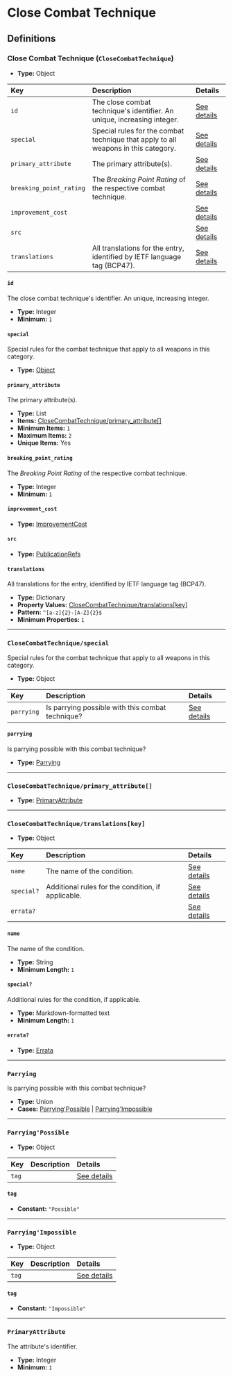 # Close Combat Technique

## Definitions

### <a name="CloseCombatTechnique"></a> Close Combat Technique (`CloseCombatTechnique`)

- **Type:** Object

Key | Description | Details
:-- | :-- | :--
`id` | The close combat technique's identifier. An unique, increasing integer. | <a href="#CloseCombatTechnique/id">See details</a>
`special` | Special rules for the combat technique that apply to all weapons in this category. | <a href="#CloseCombatTechnique/special">See details</a>
`primary_attribute` | The primary attribute(s). | <a href="#CloseCombatTechnique/primary_attribute">See details</a>
`breaking_point_rating` | The *Breaking Point Rating* of the respective combat technique. | <a href="#CloseCombatTechnique/breaking_point_rating">See details</a>
`improvement_cost` |  | <a href="#CloseCombatTechnique/improvement_cost">See details</a>
`src` |  | <a href="#CloseCombatTechnique/src">See details</a>
`translations` | All translations for the entry, identified by IETF language tag (BCP47). | <a href="#CloseCombatTechnique/translations">See details</a>

#### <a name="CloseCombatTechnique/id"></a> `id`

The close combat technique's identifier. An unique, increasing integer.

- **Type:** Integer
- **Minimum:** `1`

#### <a name="CloseCombatTechnique/special"></a> `special`

Special rules for the combat technique that apply to all weapons in this category.

- **Type:** <a href="#CloseCombatTechnique/special">Object</a>

#### <a name="CloseCombatTechnique/primary_attribute"></a> `primary_attribute`

The primary attribute(s).

- **Type:** List
- **Items:** <a href="#CloseCombatTechnique/primary_attribute[]">CloseCombatTechnique/primary_attribute[]</a>
- **Minimum Items:** `1`
- **Maximum Items:** `2`
- **Unique Items:** Yes

#### <a name="CloseCombatTechnique/breaking_point_rating"></a> `breaking_point_rating`

The *Breaking Point Rating* of the respective combat technique.

- **Type:** Integer
- **Minimum:** `1`

#### <a name="CloseCombatTechnique/improvement_cost"></a> `improvement_cost`

- **Type:** <a href="./_ImprovementCost.md#ImprovementCost">ImprovementCost</a>

#### <a name="CloseCombatTechnique/src"></a> `src`

- **Type:** <a href="./source/_PublicationRef.md#PublicationRefs">PublicationRefs</a>

#### <a name="CloseCombatTechnique/translations"></a> `translations`

All translations for the entry, identified by IETF language tag (BCP47).

- **Type:** Dictionary
- **Property Values:** <a href="#CloseCombatTechnique/translations[key]">CloseCombatTechnique/translations[key]</a>
- **Pattern:** `^[a-z]{2}-[A-Z]{2}$`
- **Minimum Properties:** `1`

---

### <a name="CloseCombatTechnique/special"></a> `CloseCombatTechnique/special`

Special rules for the combat technique that apply to all weapons in this category.

- **Type:** Object

Key | Description | Details
:-- | :-- | :--
`parrying` | Is parrying possible with this combat technique? | <a href="#CloseCombatTechnique/special/parrying">See details</a>

#### <a name="CloseCombatTechnique/special/parrying"></a> `parrying`

Is parrying possible with this combat technique?

- **Type:** <a href="#Parrying">Parrying</a>

---

### <a name="CloseCombatTechnique/primary_attribute[]"></a> `CloseCombatTechnique/primary_attribute[]`

- **Type:** <a href="#PrimaryAttribute">PrimaryAttribute</a>

---

### <a name="CloseCombatTechnique/translations[key]"></a> `CloseCombatTechnique/translations[key]`

- **Type:** Object

Key | Description | Details
:-- | :-- | :--
`name` | The name of the condition. | <a href="#CloseCombatTechnique/translations[key]/name">See details</a>
`special?` | Additional rules for the condition, if applicable. | <a href="#CloseCombatTechnique/translations[key]/special">See details</a>
`errata?` |  | <a href="#CloseCombatTechnique/translations[key]/errata">See details</a>

#### <a name="CloseCombatTechnique/translations[key]/name"></a> `name`

The name of the condition.

- **Type:** String
- **Minimum Length:** `1`

#### <a name="CloseCombatTechnique/translations[key]/special"></a> `special?`

Additional rules for the condition, if applicable.

- **Type:** Markdown-formatted text
- **Minimum Length:** `1`

#### <a name="CloseCombatTechnique/translations[key]/errata"></a> `errata?`

- **Type:** <a href="./source/_Erratum.md#Errata">Errata</a>

---

### <a name="Parrying"></a> `Parrying`

Is parrying possible with this combat technique?

- **Type:** Union
- **Cases:** <a href="#Parrying'Possible">Parrying'Possible</a> | <a href="#Parrying'Impossible">Parrying'Impossible</a>

---

### <a name="Parrying'Possible"></a> `Parrying'Possible`

- **Type:** Object

Key | Description | Details
:-- | :-- | :--
`tag` |  | <a href="#Parrying'Possible/tag">See details</a>

#### <a name="Parrying'Possible/tag"></a> `tag`

- **Constant:** `"Possible"`

---

### <a name="Parrying'Impossible"></a> `Parrying'Impossible`

- **Type:** Object

Key | Description | Details
:-- | :-- | :--
`tag` |  | <a href="#Parrying'Impossible/tag">See details</a>

#### <a name="Parrying'Impossible/tag"></a> `tag`

- **Constant:** `"Impossible"`

---

### <a name="PrimaryAttribute"></a> `PrimaryAttribute`

The attribute's identifier.

- **Type:** Integer
- **Minimum:** `1`
